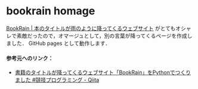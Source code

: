 # bookrain homage

[BookRain | 本のタイトルが雨のように降ってくるウェブサイト](https://bookrain.link/) がとてもオシャレで素敵だったので，オマージュとして，別の言葉が降ってくるページを作成しました．
GitHub pages として動作します．

#### 参考元へのリンク：

- [書籍のタイトルが降ってくるウェブサイト「BookRain」をPythonでつくりました #競技プログラミング - Qiita](https://qiita.com/kemelman/items/c01a47119f3221a9cfbb)
